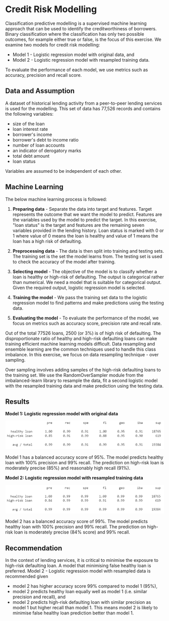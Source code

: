 # Credit Risk Modelling

Classification predictive modelling is a supervised machine learning approach that can be used to identify the creditworthiness of borrowers. Binary classification where the classification has only two possible outcomes, for example either true or false, is the focus of this exercise. We examine two models for credit risk modelling:
* Model 1 - Logistic regression model with original data, and
* Model 2 - Logistic regression model with resampled training data.

To evaluate the performance of each model, we use metrics such as accuracy, precision and recall score.

## Data and Assumption
A dataset of historical lending activity from a peer-to-peer lending services is used for the modelling. This set of data has 77,526 records and contains the following variables:
* size of the loan
* loan interest rate
* borrower's income
* borrower's debt to income ratio
* number of loan accounts
* an indicator of derogatory marks
* total debt amount
* loan status

Variables are assumed to be independent of each other. <br>

## Machine Learning
The below machine learning process is followed:
1. **Preparing data** - Separate the data into target and features. Target represents the outcome that we want the model to predict. Features are the variables used by the model to predict the target. In this exercise, "loan status" is the target and features are the remaining seven variables provided in the lending history. Loan status is marked with 0 or 1 where value of 0 means the loan is healthy and value of 1 means the loan has a high risk of defaulting.

2. **Preprocessing data** - The data is then split into training and testing sets. The training set is the set the model learns from. The testing set is used to check the accuracy of the model after training.

3. **Selecting model** - The objective of the model is to classify whether a loan is healthy or high-risk of defaulting. The output is categorical rather than numerical. We need a model that is suitable for categorical output. Given the required output, logistic regression model is selected. 

4. **Training the model** - We pass the training set data to the logistic regression model to find patterns and make predictions using the testing data. 

5. **Evaluating the model** - To evaluate the performance of the model, we focus on metrics such as accuracy score, precision rate and recall rate. 


Out of the total 77526 loans, 2500 (or 3%) is of high risk of defaulting. The disproportionate ratio of healthy and high-risk defaulting loans can make training efficient machine learning models difficult. Data resampling and ensemble learning are the common techniques used to handle this class imbalance. In this exercise, we focus on data resampling technique - over sampling.

Over sampling involves adding samples of the high-risk defaulting loans to the training set. We use the RandomOverSampler module from the imbalanced-learn library to resample the data, fit a second logistic model with the resampled training data and make prediction using the testing data. 

## Results
**Model 1: Logistic regression model with original data**

![](model1_classification_report.png) 

Model 1 has a balanced accuracy score of 95%. The model predicts healthy loan with 100% precision and 99% recall. The prediction on high-risk loan is moderately precise (85%) and reasonably high recall (91%). 

**Model 2: Logistic regression model with resampled training data**

![](model2_classification_report.png)

Model 2 has a balanced accuracy score of 99%. The model predicts healthy loan with 100% precision and 99% recall. The prediction on high-risk loan is moderately precise (84% score) and 99% recall. 

## Recommendation

In the context of lending services, it is critical to minimise the exposure to high-risk defaulting loan. A model that minimising false healthy loan is preferred. Model 2 - Logistic regression model with resampled data is recommended given
* model 2 has higher accuracy score 99% compared to model 1 (95%), 
* model 2 predicts healthy loan equally well as model 1 (i.e. similar precision and recall), and 
* model 2 predicts high-risk defaulting loan with similar precision as model 1 but higher recall than model 1. This means model 2 is likely to minimise false healthy loan prediction better than model 1. 